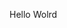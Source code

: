 Hello Wolrd



























































































































































































































































































































































































































































































































































































































































































































































































































































































































































































































































































































































































































































































































































































































































































































































































































































































































































































































































































































































































































































